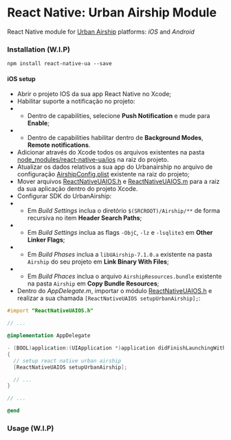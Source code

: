 # React Native: Urban Airship Module

React Native module for [Urban Airship](http://docs.urbanairship.com) platforms: *iOS* and *Android*

### Installation (**W.I.P**)
`npm install react-native-ua --save`

#### iOS setup
- Abrir o projeto IOS da sua app React Native no Xcode;
- Habilitar suporte a notificação no projeto:
- - Dentro de capabilities, selecione **Push Notification** e mude para **Enable**;
- - Dentro de capabilities habilitar dentro de **Background Modes**, **Remote notifications**.
- Adicionar através do Xcode todos os arquivos existentes na pasta [node_modules/react-native-ua/ios](https://github.com/globocom/react-native-ua/tree/master/ios) na raiz do projeto.
- Atualizar os dados relativos a sua app do Urbanairship no arquivo de configuração [AirshipConfig.plist](https://github.com/globocom/react-native-ua/blob/master/ios/AirshipConfig.plist) existente na raiz do projeto;
- Mover arquivos [ReactNativeUAIOS.h](https://github.com/globocom/react-native-ua/blob/master/ios/ReactNativeUAIOS.h) e [ReactNativeUAIOS.m](https://github.com/globocom/react-native-ua/blob/master/ios/ReactNativeUAIOS.m) para a raiz da sua aplicação dentro do projeto Xcode.
- Configurar SDK do UrbanAirship:
- - Em *Build Settings* inclua o diretório `$(SRCROOT)/Airship/**` de forma recursiva no item **Header Search Paths**;
- - Em *Build Settings* inclua as flags `-ObjC`, `-lz` e `-lsqlite3` em **Other Linker Flags**;
- - Em *Build Phases* inclua a `libUAirship-7.1.0.a` existente na pasta `Airship` do seu projeto em **Link Binary With Files**;
- - Em *Build Phaces* inclua o arquivo `AirshipResources.bundle` existente na pasta `Airship` em **Copy Bundle Resources**;
- Dentro do *AppDelegate.m*, importar o módulo [ReactNativeUAIOS.h](https://github.com/globocom/react-native-ua/blob/master/ios/ReactNativeUAIOS.h) e realizar a sua chamada `[ReactNativeUAIOS setupUrbanAirship];`:

```objective-c
#import "ReactNativeUAIOS.h"

// ...

@implementation AppDelegate

- (BOOL)application:(UIApplication *)application didFinishLaunchingWithOptions:(NSDictionary *)launchOptions
{
  // setup react native urban airship
  [ReactNativeUAIOS setupUrbanAirship];

  // ...
}

// ...

@end
```


### Usage (**W.I.P**)

